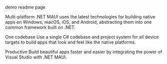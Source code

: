 demo readme page

Multi-platform
.NET MAUI uses the latest technologies for building native apps on Windows, macOS, iOS, and Android, abstracting them into one common framework built on .NET.


One codebase
Use a single C# codebase and project system for all device targets to build apps that look and feel like the native platforms.


Productive
Build beautiful apps faster and easier by integrating the power of Visual Studio with .NET MAUI.

